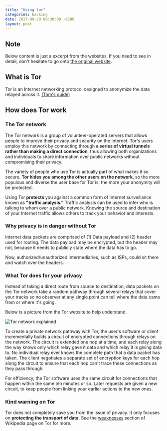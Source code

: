 ```yaml
---
title: "Using tor"
categories: hacking
date: 2017-09-29 09:30:00 -0100
layout: post
---
```

## Note
Below content is just a excerpt from the websites. If you need to see in detail, don't hesitate to go onto [the original website](https://www.torproject.org/about/overview.html.en).

## What is Tor
Tor is an Internet networking protocol designed to anonymize the data relayed across it. [(Tom's guide)](https://www.tomsguide.com/us/what-is-tor-faq,news-17754.html)

## How does Tor work
### The Tor network
The Tor network is a group of volunteer-operated servers that allows people to improve their privacy and security on the Internet. Tor's users employ this network by connecting through **a series of virtual tunnels rather than making a direct connection**, thus allowing both organizations and individuals to share information over public networks without compromising their privacy. 

The variety of people who use Tor is actually part of what makes it so secure. **Tor hides you among the other users on the network**, so the more populous and diverse the user base for Tor is, the more your anonymity will be protected. 

Using Tor **protects** you against a common form of Internet surveillance known as **"traffic analysis."** Traffic analysis can be used to infer who is talking to whom over a public network. Knowing the source and destination of your Internet traffic allows others to track your behavior and interests.

### Why privacy is in danger without Tor
Internet data packets are comprised of (1) Data payload and (2) header used for routing. The data payload may be encrypted, but the header may not, because it needs to publicly state where the data has to go.

Now, authorized/unauthorized intermediaries, such as ISPs, could sit there and watch over the headers. 

### What Tor does for your privacy
Instead of taking a direct route from source to destination, data packets on the Tor network take a random pathway through several relays that cover your tracks so no observer at any single point can tell where the data came from or where it's going.

Below is a picture from the Tor website to help understand.

![Tor network explained](https://www.torproject.org/images/htw2.png)

To create a private network pathway with Tor, the user's software or client incrementally builds a circuit of encrypted connections through relays on the network. The circuit is extended one hop at a time, and each relay along the way knows only which relay gave it data and which relay it is giving data to. No individual relay ever knows the complete path that a data packet has taken. The client negotiates a separate set of encryption keys for each hop along the circuit to ensure that each
hop can't trace these connections as they pass through. 

For efficiency, the Tor software uses the same circuit for connections that happen within the same ten minutes or so. Later requests are given a new circuit, to keep people from linking your earlier actions to the new ones. 

### Kind warning on Tor
Tor does not completely save you from the issue of privacy. It only focuses on **protecting the transport of data**. See the [weaknesses](https://en.wikipedia.org/wiki/Tor_%28anonymity_network%29#Weaknesses) section of Wikipedia page on Tor for more. 


